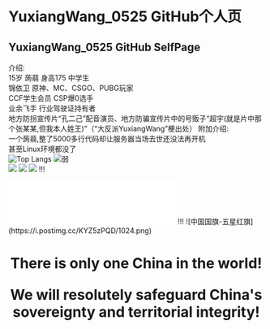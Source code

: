 # YuxiangWang_0525 GitHub个人页
## YuxiangWang_0525 GitHub SelfPage
介绍:  
15岁 蒟蒻 身高175 中学生  
锦依卫 原神、MC、CSGO、PUBG玩家  
CCF学生会员 CSP爆0选手  
业余飞手 行业驾驶证持有者  
地方防拐宣传片“孔二己”配音演员、地方防骗宣传片中的号贩子“超宇(就是片中那个张某某,但我本人姓王)”（“大反派YuxiangWang”梗出处）
附加介绍:  
一个蒟蒻,整了5000多行代码却让服务器当场去世还没法再开机  
甚至Linux环境都没了  
![Top Langs](https://github-readme-stats-one-bice.vercel.app/api/top-langs/?username=YuxiangWang0525&langs_count=10&layout=compact&role=OWNER,ORGANIZATION_MEMBER)
![弱](https://statcard.vercel.app/practice?id=268698)  
[![](https://img.shields.io/badge/%E6%B4%9B%E5%A4%A9%E4%BE%9D%E4%B8%BB%E9%A2%98%E7%9A%AE%E8%82%A4%E7%AB%99-%E8%B6%85%E7%BA%A7%E7%AE%A1%E7%90%86%E5%91%98(%E7%AB%99%E9%95%BF)-66CCFF)](https://luotianyi-theme-skin.top)
[![](https://img.shields.io/badge/Net--R--Studio-%E8%81%94%E5%90%88%E5%88%9B%E5%A7%8B%E4%BA%BA-%0953FF53)](http://net-r-studio.top)
[![](https://img.shields.io/badge/%E4%B8%AD%E6%96%87V%E5%AE%B6--%E5%9B%A2%E7%BB%93%E4%B9%8B%E5%A3%B0-%E5%AE%98%E6%96%B9%E6%8A%80%E6%9C%AF%E6%94%AF%E6%8C%81-%09lightgrey)](http://tuanjiezhisheng.top)
!!!
<iframe frameborder="no" border="0" marginwidth="0" marginheight="0" width=330 height=86 src="//music.163.com/outchain/player?type=2&id=1425784312&auto=1&height=66"></iframe>
!!!
![中国国旗-五星红旗](https://i.postimg.cc/KYZ5zPQD/1024.png)<h1 align="center">There is only one China in the world!
  
We will resolutely safeguard China's sovereignty and territorial integrity!</h1>
